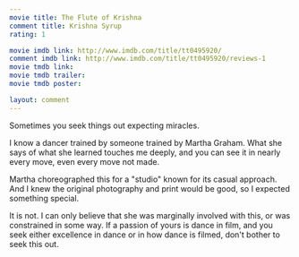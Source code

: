 ```yaml
---
movie title: The Flute of Krishna
comment title: Krishna Syrup
rating: 1

movie imdb link: http://www.imdb.com/title/tt0495920/
comment imdb link: http://www.imdb.com/title/tt0495920/reviews-1
movie tmdb link: 
movie tmdb trailer: 
movie tmdb poster: 

layout: comment
---
```


Sometimes you seek things out expecting miracles.

I know a dancer trained by someone trained by Martha Graham. What she says of what she learned touches me deeply, and you can see it in nearly every move, even every move not made.

Martha choreographed this for a "studio" known for its casual approach. And I knew the original photography and print would be good, so I expected something special.

It is not. I can only believe that she was marginally involved with this, or was constrained in some way. If a passion of yours is dance in film, and you seek either excellence in dance or in how dance is filmed, don't bother to seek this out.